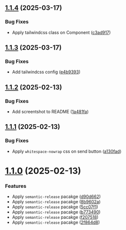 ## [1.1.4](https://github.com/skarl86/react-iphone-chat/compare/v1.1.3...v1.1.4) (2025-03-17)


### Bug Fixes

* Apply tailwindcss class on Component ([c3ad917](https://github.com/skarl86/react-iphone-chat/commit/c3ad917ec11c88413542ac1c362fa9b16c31b4fa))

## [1.1.3](https://github.com/skarl86/react-iphone-chat/compare/v1.1.2...v1.1.3) (2025-03-17)


### Bug Fixes

* Add tailwindcss config ([e4b9393](https://github.com/skarl86/react-iphone-chat/commit/e4b9393d2c85ff5d2451a32e27803cd4ca2c1e99))

## [1.1.2](https://github.com/skarl86/react-iphone-chat/compare/v1.1.1...v1.1.2) (2025-02-13)


### Bug Fixes

* Add screentshot to README ([1a481fa](https://github.com/skarl86/react-iphone-chat/commit/1a481fa2d57ce0332170e5605ad1bf49d26749eb))

## [1.1.1](https://github.com/skarl86/react-iphone-chat/compare/v1.1.0...v1.1.1) (2025-02-13)


### Bug Fixes

* Apply `whitespace-nowrap` css on send button ([a130fad](https://github.com/skarl86/react-iphone-chat/commit/a130fadae82d356ee555b6555151011c17e79fcb))

# [1.1.0](https://github.com/skarl86/react-iphone-chat/compare/v1.0.1...v1.1.0) (2025-02-13)


### Features

* Apply `semantic-release` pacakge ([d90d662](https://github.com/skarl86/react-iphone-chat/commit/d90d662e43d739bddbe7bed88b33deebcf879093))
* Apply `semantic-release` pacakge ([8b9602a](https://github.com/skarl86/react-iphone-chat/commit/8b9602ae90ccff332f4d17735ffdf2351833d0c0))
* Apply `semantic-release` pacakge ([5cc07f1](https://github.com/skarl86/react-iphone-chat/commit/5cc07f1750c5536f26dea90172adb006ff92697c))
* Apply `semantic-release` pacakge ([b773490](https://github.com/skarl86/react-iphone-chat/commit/b7734908deb2170f5a273cff527bae4ee4cb10cf))
* Apply `semantic-release` pacakge ([f207518](https://github.com/skarl86/react-iphone-chat/commit/f207518b16b9f630416edeae76463fb4925e70a4))
* Apply `semantic-release` pacakge ([2f864d8](https://github.com/skarl86/react-iphone-chat/commit/2f864d837359dc64195958912d2a96865ee05c1f))
